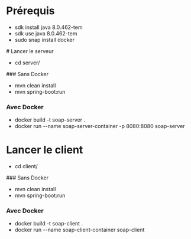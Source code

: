 # Prérequis
- sdk install java 8.0.462-tem
- sdk use java 8.0.462-tem
- sudo snap install docker

# Lancer le serveur
- cd server/

### Sans Docker
- mvn clean install
- mvn spring-boot:run

### Avec Docker
- docker build -t soap-server .
- docker run --name soap-server-container -p 8080:8080 soap-server

# Lancer le client
- cd client/

### Sans Docker
- mvn clean install
- mvn spring-boot:run

### Avec Docker
- docker build -t soap-client .
- docker run --name soap-client-container soap-client
